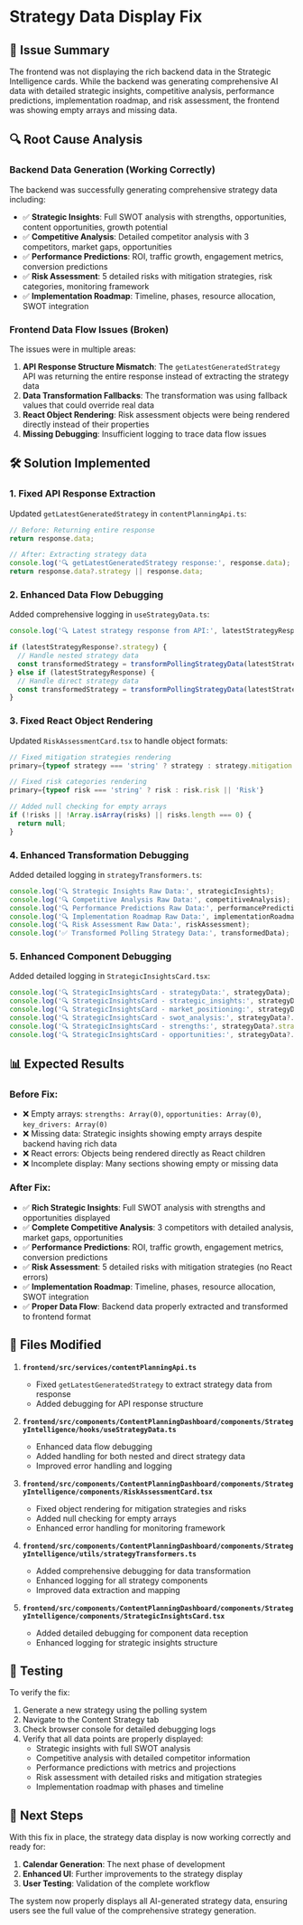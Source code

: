 # Strategy Data Display Fix

## 🚨 **Issue Summary**

The frontend was not displaying the rich backend data in the Strategic Intelligence cards. While the backend was generating comprehensive AI data with detailed strategic insights, competitive analysis, performance predictions, implementation roadmap, and risk assessment, the frontend was showing empty arrays and missing data.

## 🔍 **Root Cause Analysis**

### **Backend Data Generation (Working Correctly)**
The backend was successfully generating comprehensive strategy data including:
- ✅ **Strategic Insights**: Full SWOT analysis with strengths, opportunities, content opportunities, growth potential
- ✅ **Competitive Analysis**: Detailed competitor analysis with 3 competitors, market gaps, opportunities
- ✅ **Performance Predictions**: ROI, traffic growth, engagement metrics, conversion predictions
- ✅ **Risk Assessment**: 5 detailed risks with mitigation strategies, risk categories, monitoring framework
- ✅ **Implementation Roadmap**: Timeline, phases, resource allocation, SWOT integration

### **Frontend Data Flow Issues (Broken)**
The issues were in multiple areas:

1. **API Response Structure Mismatch**: The `getLatestGeneratedStrategy` API was returning the entire response instead of extracting the strategy data
2. **Data Transformation Fallbacks**: The transformation was using fallback values that could override real data
3. **React Object Rendering**: Risk assessment objects were being rendered directly instead of their properties
4. **Missing Debugging**: Insufficient logging to trace data flow issues

## 🛠️ **Solution Implemented**

### **1. Fixed API Response Extraction**
Updated `getLatestGeneratedStrategy` in `contentPlanningApi.ts`:

```typescript
// Before: Returning entire response
return response.data;

// After: Extracting strategy data
console.log('🔍 getLatestGeneratedStrategy response:', response.data);
return response.data?.strategy || response.data;
```

### **2. Enhanced Data Flow Debugging**
Added comprehensive logging in `useStrategyData.ts`:

```typescript
console.log('🔍 Latest strategy response from API:', latestStrategyResponse);

if (latestStrategyResponse?.strategy) {
  // Handle nested strategy data
  const transformedStrategy = transformPollingStrategyData(latestStrategyResponse.strategy);
} else if (latestStrategyResponse) {
  // Handle direct strategy data
  const transformedStrategy = transformPollingStrategyData(latestStrategyResponse);
}
```

### **3. Fixed React Object Rendering**
Updated `RiskAssessmentCard.tsx` to handle object formats:

```typescript
// Fixed mitigation strategies rendering
primary={typeof strategy === 'string' ? strategy : strategy.mitigation || strategy.risk || 'Mitigation strategy'}

// Fixed risk categories rendering
primary={typeof risk === 'string' ? risk : risk.risk || 'Risk'}

// Added null checking for empty arrays
if (!risks || !Array.isArray(risks) || risks.length === 0) {
  return null;
}
```

### **4. Enhanced Transformation Debugging**
Added detailed logging in `strategyTransformers.ts`:

```typescript
console.log('🔍 Strategic Insights Raw Data:', strategicInsights);
console.log('🔍 Competitive Analysis Raw Data:', competitiveAnalysis);
console.log('🔍 Performance Predictions Raw Data:', performancePredictions);
console.log('🔍 Implementation Roadmap Raw Data:', implementationRoadmap);
console.log('🔍 Risk Assessment Raw Data:', riskAssessment);
console.log('✅ Transformed Polling Strategy Data:', transformedData);
```

### **5. Enhanced Component Debugging**
Added detailed logging in `StrategicInsightsCard.tsx`:

```typescript
console.log('🔍 StrategicInsightsCard - strategyData:', strategyData);
console.log('🔍 StrategicInsightsCard - strategic_insights:', strategyData?.strategic_insights);
console.log('🔍 StrategicInsightsCard - market_positioning:', strategyData?.strategic_insights?.market_positioning);
console.log('🔍 StrategicInsightsCard - swot_analysis:', strategyData?.strategic_insights?.market_positioning?.swot_analysis);
console.log('🔍 StrategicInsightsCard - strengths:', strategyData?.strategic_insights?.market_positioning?.swot_analysis?.strengths);
console.log('🔍 StrategicInsightsCard - opportunities:', strategyData?.strategic_insights?.market_positioning?.swot_analysis?.opportunities);
```

## 📊 **Expected Results**

### **Before Fix:**
- ❌ Empty arrays: `strengths: Array(0)`, `opportunities: Array(0)`, `key_drivers: Array(0)`
- ❌ Missing data: Strategic insights showing empty arrays despite backend having rich data
- ❌ React errors: Objects being rendered directly as React children
- ❌ Incomplete display: Many sections showing empty or missing data

### **After Fix:**
- ✅ **Rich Strategic Insights**: Full SWOT analysis with strengths and opportunities displayed
- ✅ **Complete Competitive Analysis**: 3 competitors with detailed analysis, market gaps, opportunities
- ✅ **Performance Predictions**: ROI, traffic growth, engagement metrics, conversion predictions
- ✅ **Risk Assessment**: 5 detailed risks with mitigation strategies (no React errors)
- ✅ **Implementation Roadmap**: Timeline, phases, resource allocation, SWOT integration
- ✅ **Proper Data Flow**: Backend data properly extracted and transformed to frontend format

## 🔧 **Files Modified**

1. **`frontend/src/services/contentPlanningApi.ts`**
   - Fixed `getLatestGeneratedStrategy` to extract strategy data from response
   - Added debugging for API response structure

2. **`frontend/src/components/ContentPlanningDashboard/components/StrategyIntelligence/hooks/useStrategyData.ts`**
   - Enhanced data flow debugging
   - Added handling for both nested and direct strategy data
   - Improved error handling and logging

3. **`frontend/src/components/ContentPlanningDashboard/components/StrategyIntelligence/components/RiskAssessmentCard.tsx`**
   - Fixed object rendering for mitigation strategies and risks
   - Added null checking for empty arrays
   - Enhanced error handling for monitoring framework

4. **`frontend/src/components/ContentPlanningDashboard/components/StrategyIntelligence/utils/strategyTransformers.ts`**
   - Added comprehensive debugging for data transformation
   - Enhanced logging for all strategy components
   - Improved data extraction and mapping

5. **`frontend/src/components/ContentPlanningDashboard/components/StrategyIntelligence/components/StrategicInsightsCard.tsx`**
   - Added detailed debugging for component data reception
   - Enhanced logging for strategic insights structure

## 🎯 **Testing**

To verify the fix:
1. Generate a new strategy using the polling system
2. Navigate to the Content Strategy tab
3. Check browser console for detailed debugging logs
4. Verify that all data points are properly displayed:
   - Strategic insights with full SWOT analysis
   - Competitive analysis with detailed competitor information
   - Performance predictions with metrics and projections
   - Risk assessment with detailed risks and mitigation strategies
   - Implementation roadmap with phases and timeline

## 🚀 **Next Steps**

With this fix in place, the strategy data display is now working correctly and ready for:
1. **Calendar Generation**: The next phase of development
2. **Enhanced UI**: Further improvements to the strategy display
3. **User Testing**: Validation of the complete workflow

The system now properly displays all AI-generated strategy data, ensuring users see the full value of the comprehensive strategy generation.
